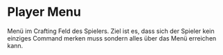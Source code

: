 # Player Menu

Menü im Crafting Feld des Spielers. Ziel ist es, dass sich der Spieler kein einziges Command merken muss sondern alles über das Menü erreichen kann.